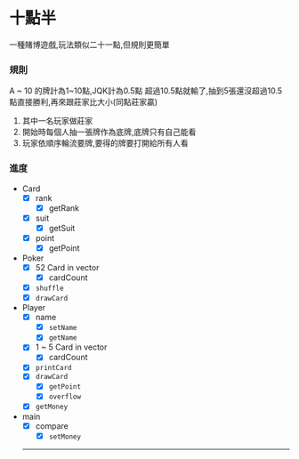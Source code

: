 # 十點半

一種賭博遊戲,玩法類似二十一點,但規則更簡單

### 規則

A ~ 10 的牌計為1~10點,JQK計為0.5點
超過10.5點就輸了,抽到5張還沒超過10.5點直接勝利,再來跟莊家比大小(同點莊家贏)

1. 其中一名玩家做莊家
2. 開始時每個人抽一張牌作為底牌,底牌只有自己能看
3. 玩家依順序輪流要牌,要得的牌要打開給所有人看

### 進度

- Card
    - [x] rank
        - [x] getRank
    - [x] suit
        - [x] getSuit
    - [x] point
        - [x] getPoint
- Poker 
    - [x] 52 Card in vector 
        - [x] cardCount
    - [x] `shuffle`
    - [x] `drawCard`

- Player
    - [x] name
        - [x] `setName`
        - [x] `getName`
    - [x] 1 ~ 5 Card in vector
        - [x] cardCount
    - [x] `printCard`
    - [x] `drawCard`
        - [x] `getPoint`
        - [x] `overflow`
    - [x] `getMoney`

- main
    - [x] compare
        - [x] `setMoney`
    
    ---------------------------------------

